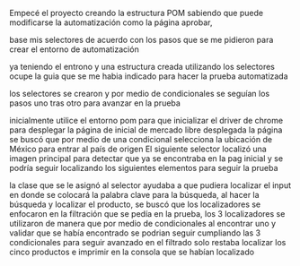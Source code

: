 
Empecé el proyecto creando la estructura POM sabiendo que puede modificarse la automatización como la página aprobar,

base mis selectores de acuerdo con los pasos que se me pidieron para crear el entorno de automatización 

ya teniendo el entrono y una estructura creada utilizando los selectores ocupe la guia que se me habia indicado para hacer la prueba automatizada 

los selectores se crearon y por medio de condicionales se seguían los pasos uno tras otro para avanzar en la prueba

inicialmente utilice el entorno pom para que inicializar el driver de chrome para desplegar la página de inicial de mercado libre 
desplegada la página se buscó que por medio de una condicional selecciona la ubicación de México para entrar al país de origen 
El siguiente selector localizó una imagen principal para detectar que ya se encontraba en la pag inicial y se podría seguir localizando los siguientes elementos para seguir la prueba 

la clase que se le asignó al selector ayudaba a que pudiera localizar el input en donde se colocará la palabra clave para la búsqueda, al hacer la búsqueda y localizar el producto, se buscó que los localizadores se enfocaron en la filtración que se pedía en la prueba, 
los 3 localizadores se utilizaron de manera que por medio de condicionales al encontrar uno y validar que se había encontrado se podrian seguir cumpliando las 3 condicionales para seguir avanzado en el filtrado 
solo restaba localizar los cinco productos  e imprimir en la consola que se habían localizado 
